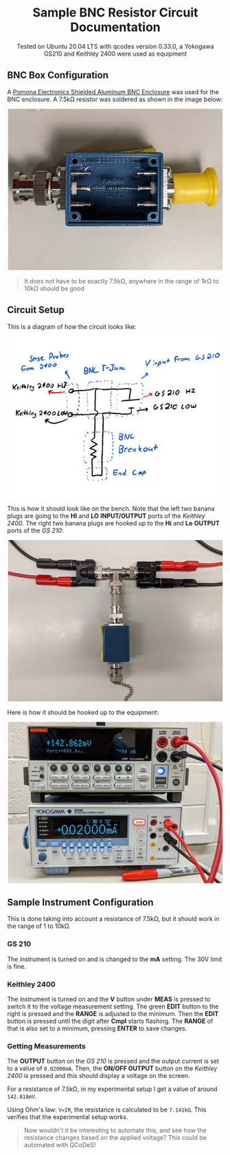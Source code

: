 <h1 align="center">
  Sample BNC Resistor Circuit Documentation
</h1>

<p align="center">
  Tested on Ubuntu 20.04 LTS with qcodes version 0.33.0, a Yokogawa GS210 and Keithley 2400 were used as equipment
</p>

## BNC Box Configuration

A [Pomona Electronics Shielded Aluminum BNC Enclosure](https://www.mouser.com/ProductDetail/Pomona-Electronics/3752?qs=LxJU1xRJL0FUBcEnm7b%252BpQ%3D%3D) was used for the BNC enclosure. A 7.5kΩ resistor was soldered as shown in the image below:

<p align="center">
  <img src="/resources/BNC_Resistor_Breakout/bnc.jpg" width="500">
</p>

> It does not have to be exactly 7.5kΩ, anywhere in the range of 1kΩ to 10kΩ should be good

## Circuit Setup

This is a diagram of how the circuit looks like:

<p align="center">
  <img src="/resources/BNC_Resistor_Breakout/diagram.png" width="500">
</p>

This is how it should look like on the bench. Note that the left two banana plugs are going to the **HI** and **LO** **INPUT/OUTPUT** ports of the *Keithley 2400*. The right two banana plugs are hooked up to the **Hi** and **Lo** **OUTPUT** ports of the *GS 210*:

<p align="center">
  <img src="/resources/BNC_Resistor_Breakout/connections.jpg" width="500">
</p>

Here is how it should be hooked up to the equipment:

<p align="center">
  <img src="/resources/BNC_Resistor_Breakout/equipment_connections.jpg" width="500">
</p>

## Sample Instrument Configuration

This is done taking into account a resistance of 7.5kΩ, but it should work in the range of 1 to 10kΩ.

### GS 210

The instrument is turned on and is changed to the **mA** setting. The 30V limit is fine.

### Keithley 2400

The instrument is turned on and the **V** button under **MEAS** is pressed to switch it to the voltage measurement setting. The green **EDIT** button to the right is pressed and the **RANGE** is adjusted to the minimum. Then the **EDIT** button is pressed until the digit after **Cmpl** starts flashing. The **RANGE** of that is also set to a minimum, pressing **ENTER** to save changes.

### Getting Measurements

The **OUTPUT** button on the *GS 210* is pressed and the output current is set to a value of `0.02000mA`. Then, the **ON/OFF OUTPUT** button on the *Keithley 2400* is pressed and this should display a voltage on the screen.

For a resistance of 7.5kΩ, in my experimental setup I get a value of around `142.818mV`.

Using Ohm's law: `V=IR`, the resistance is calculated to be `7.141kΩ`. This verifies that the experimental setup works.

> Now wouldn't it be interesting to automate this, and see how the resistance changes based on the applied voltage? This could be automated with QCoDeS!

